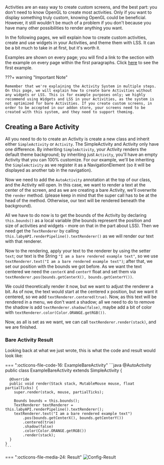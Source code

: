 Activities are an easy way to create custom screens, and the best part: you don't need to know OpenGL to create most activities. 
Only if you want to display something truly custom, knowing OpenGL could be beneficial. However, it still wouldn't be much of a problem if you don't because you have many other possibilities to render anything you want.

In the following pages, we will explain how to create custom activities, create and use widgets in your Activities, and theme them with LSS. It can be a bit much to take in at first, but it's worth it.

Examples are shown on every page; you will find a link to the section with the example on every page within the first paragraphs. Click <a href="#bare-activity-example">here</a> to see the first example.

???+ warning "Important Note"

    Remember that we're explaining the Activity System in multiple steps. On this page, we will explain how to create bare Activities without any widgets or LSS. This is for example purposes only; we highly recommend using Widgets and LSS in your Activities, as the system is not optimized for bare Activities. If you create custom screens, in order to be accepted in our addon store, your screens need to be created with this system, and they need to support theming. 

## Creating a Bare Activity

All you need to do to create an Activity is create a new class and inherit either `SimpleActivity` or `Activity`. The SimpleActivity and Activity only have one difference. By inheriting `SimpleActivity`, your Activity renders the default theme background; by inheriting just `Activity`, you'll have an empty Activity that you can 100% customize. For our example, we'll be inheriting the `SimpleActivity` as we register it as a NavigationElement (so it will be displayed as another tab in the navigation). 

Now we need to add the `AutoActivity` annotation at the top of our class, and the Activity will open.
In this case, we want to render a text at the center of the screen, and as we are creating a bare Activity, we'll overwrite the `render` method. (please keep in mind that the super call has to be at the head of the method. Otherwise, our text will be rendered beneath the background). 

All we have to do now is to get the bounds of the Activity by declaring `this.bounds()` as a local variable (the bounds represent the position and size of activities and widgets - more on that in the part about LSS). Then we need get the `TextRenderer` by calling `this.labyAPI.renderPipeline().textRenderer()` as we will render our text with that renderer. 

Now to the rendering, apply your text to the renderer by using the setter `text`; our text is the String `"I am a bare rendered example text"`, so we use `textRenderer.text("I am a bare rendered example text")`; after that, we set our position with the bounds we got before. As we want the text centered we need the `centerX` and `centerY` float and set them via `textRenderer.pos(bounds.getCenterX(), bounds.getCenterY())`. 

We could theoretically render it now, but we want to adjust the renderer a bit. As of now, the text would start at the centered x position, but we want it centered, so we add `textRenderer.centered(true)`. Now, as this text will be rendered in a menu, we don't want a shadow; all we need to do to remove the shadow is add `textRenderer.shadow(false)`, maybe add a bit of color with `textRenderer.color(Color.ORANGE.getRGB())`.

Now, as all is set as we want, we can call `textRenderer.render(stack)`, and we are finished. 

### Bare Activity Result

Looking back at what we just wrote, this is what the code and result would look like:

=== ":octicons-file-code-16: ExampleBareActivity"
    ```java
    @AutoActivity
    public class ExampleBareActivity extends SimpleActivity {
    
      @Override
      public void render(Stack stack, MutableMouse mouse, float partialTicks) {
        super.render(stack, mouse, partialTicks);
    
        Bounds bounds = this.bounds();
        TextRenderer textRenderer = this.labyAPI.renderPipeline().textRenderer();
        textRenderer.text("I am a bare rendered example text")
            .pos(bounds.getCenterX(), bounds.getCenterY())
            .centered(true)
            .shadow(false)
            .color(Color.ORANGE.getRGB())
            .render(stack);
      }
    }
    ```

=== ":octicons-file-media-24: Result"
    ![Config-Result](/assets/files/screenshots/bare-activity-example.png)